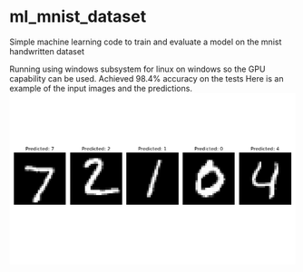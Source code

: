 # ml_mnist_dataset
Simple machine learning code to train and evaluate a model on the mnist handwritten dataset

Running using windows subsystem for linux on windows so the GPU capability can be used.
Achieved 98.4% accuracy on the tests
Here is an example of the input images and the predictions.
![Visualized_Prediction](https://github.com/Ashto25/ml_mnist_dataset/blob/main/visualized_predictions.png)

